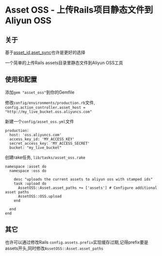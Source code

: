 Asset OSS -  上传Rails项目静态文件到Aliyun OSS
===

关于
---

基于[asset_id](https://github.com/moocode/asset_id),[aset_sync](https://github.com/rumblelabs/asset_sync)也许是更好的选择

一个简单的上传Rails assets目录里静态文件到Aliyun OSS工具  

使用和配置
---

添加`gem "asset_oss"`到你的Gemfile

修改`config/environments/production.rb`文件, `config.action_controller.asset_host = "http://my_live_bucket.oss.aliyuncs.com"`

新建一个`config/asset_oss.yml`文件
```
production:
  host: 'oss.aliyuncs.com'
  access_key_id: 'MY_ACCESS_KEY'
  secret_access_key: 'MY_ACCESS_SECRET'
  bucket: "my_live_bucket"
```

创建rake任务, `lib/tasks/asset_oss.rake`
```
namespace :asset do
  namespace :oss do
    
    desc "uploads the current assets to aliyun oss with stamped ids"
    task :upload do
      AssetOSS::Asset.asset_paths += ['assets'] # Configure additional asset paths
      AssetOSS::OSS.upload
    end
    
  end
end
```

其它
---
也许可以通过修改Rails `config.assets.prefix`实现缓存过期,记得prefix要是assets开头,同时修改`AssetOSS::Asset.asset_paths`
